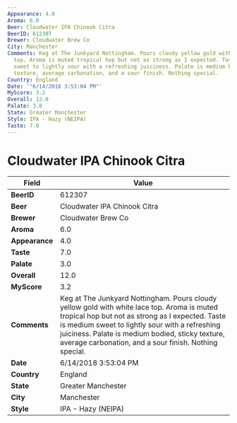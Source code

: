 ```yaml
---
Appearance: 4.0
Aroma: 6.0
Beer: Cloudwater IPA Chinook Citra
BeerID: 612307
Brewer: Cloudwater Brew Co
City: Manchester
Comments: Keg at The Junkyard Nottingham. Pours cloudy yellow gold with white lace
  top. Aroma is muted tropical hop but not as strong as I expected. Taste is medium
  sweet to lightly sour with a refreshing juiciness. Palate is medium bodied, sticky
  texture, average carbonation, and a sour finish. Nothing special.
Country: England
Date: '"6/14/2018 3:53:04 PM"'
MyScore: 3.2
Overall: 12.0
Palate: 3.0
State: Greater Manchester
Style: IPA - Hazy (NEIPA)
Taste: 7.0
---
```


# Cloudwater IPA Chinook Citra

| Field         | Value |
|---------------|-------|
| **BeerID** | 612307 |
| **Beer** | Cloudwater IPA Chinook Citra |
| **Brewer** | Cloudwater Brew Co |
| **Aroma** | 6.0 |
| **Appearance** | 4.0 |
| **Taste** | 7.0 |
| **Palate** | 3.0 |
| **Overall** | 12.0 |
| **MyScore** | 3.2 |
| **Comments** | Keg at The Junkyard Nottingham. Pours cloudy yellow gold with white lace top. Aroma is muted tropical hop but not as strong as I expected. Taste is medium sweet to lightly sour with a refreshing juiciness. Palate is medium bodied, sticky texture, average carbonation, and a sour finish. Nothing special. |
| **Date** | 6/14/2018 3:53:04 PM |
| **Country** | England |
| **State** | Greater Manchester |
| **City** | Manchester |
| **Style** | IPA - Hazy (NEIPA) |
